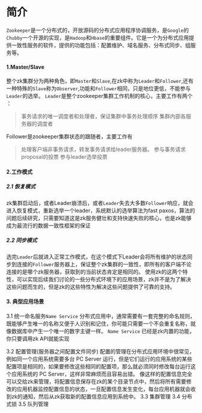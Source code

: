 # 简介

`Zookeeper`是一个分布式的，开放源码的分布式应用程序协调服务，是`Google`的`Chubby`一个开源的实现，是`Hadoop`和`Hbase`的重要组件。它是一个为分布式应用提供一致性服务的软件，提供的功能包括：配置维护、域名服务、分布式同步、组服务等。

#### 1.Master\/Slave

整个zk集群分为两种角色，即`Master`和`Slave`,在zk中称为`Leader`和`Follower`,还有一种特殊的`Slave`称为`Observer`,功能和`Follower`相同，只是地位更低，不能参与`Leader`的选举。
`Leader`是整个zookeeper集群工作机制的核心，主要工作有两个 ：

> 事务请求的唯一调度者和处理者，保证集群中事务处理顺序
> 集群内部各服务器的调度者

Follower是zookeeper集群状态的跟随者，主要工作有

> 处理客户端非事务请求，转发事务请求给leader服务器。
> 参与事务请求 proposal的投票
> 参与leader选举投票

#### 2.工作模式

##### 2.1 恢复模式

zk集群启动后，或者Leader崩溃后，或者`Leader`失去大多数`Follower`响应，就会进入恢复模式，重新选举一个leader，系统默认的选举算法为fast paxos，算法的问题后续研究，只需要知道这是zk服务健壮和支持快速失败的核心，也是zk能够成为最流行的数据一致性框架的保证

##### 2.2 同步模式
选完`Leader`后就进入正常工作模式，在这个模式下Leader会将所有维护的状态同步到连接的`Follower`服务器上，保证整个zk集群的一致性，即所有的客户端不论连接的是哪个zk服务器，获取到的当前状态肯定是相同的。
使用zk的这两个特性，可以实现后续我们讨论的一些分布式环境下的应用场景，zk并不是为了解决这些问题而生的，但是zk的这些特性为解决这些问题提供了可靠的支持。

#### 3. 典型应用场景
3.1 统一命名服务`Name Service`
分布式应用中，通常需要有一套完整的命名规则，既能够产生唯一的名称又便于人识别和记住，你可能只需要一个不会重复名称，就像数据库中产生一个唯一的数字主键一样。
`Name Service` 已经是zk内置的功能，你只要调用zk API就能实现

3.2 配置管理(服务器之间配置文件同步)
配置的管理在分布式应用环境中很常见，例如同一个应用系统需要多台 PC Server 运行，但是它们运行的应用系统的某些配置项是相同的，如果要修改这些相同的配置项，那么就必须同时修改每台运行这个应用系统的 PC Server，这样非常麻烦而且容易出错。
像这样的配置信息完全可以交给zk来管理，将配置信息保存在zk的某个目录节点中，然后将所有需要修改的应用机器监控配置信息的状态，一旦配置信息发生变化，每台应用机器就会收到zk的通知，然后从zk获取新的配置信息应用到系统中。
3.3 集群管理
3.4 分布式锁
3.5 队列管理